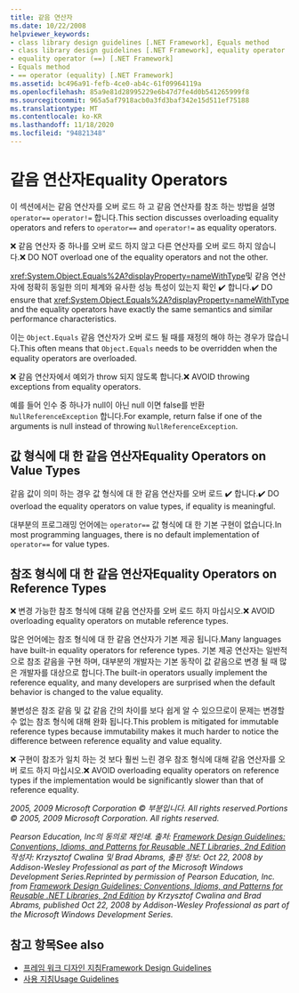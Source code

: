 ```yaml
---
title: 같음 연산자
ms.date: 10/22/2008
helpviewer_keywords:
- class library design guidelines [.NET Framework], Equals method
- class library design guidelines [.NET Framework], equality operator
- equality operator (==) [.NET Framework]
- Equals method
- == operator (equality) [.NET Framework]
ms.assetid: bc496a91-fefb-4ce0-ab4c-61f09964119a
ms.openlocfilehash: 85a9e81d28995229e6b47d7fe4d0b541265999f8
ms.sourcegitcommit: 965a5af7918acb0a3fd3baf342e15d511ef75188
ms.translationtype: MT
ms.contentlocale: ko-KR
ms.lasthandoff: 11/18/2020
ms.locfileid: "94821348"
---
```

# <a name="equality-operators"></a><span data-ttu-id="dfb50-102">같음 연산자</span><span class="sxs-lookup"><span data-stu-id="dfb50-102">Equality Operators</span></span>
<span data-ttu-id="dfb50-103">이 섹션에서는 같음 연산자를 오버 로드 하 고 같음 연산자를 참조 하는 방법을 설명 `operator==` `operator!=` 합니다.</span><span class="sxs-lookup"><span data-stu-id="dfb50-103">This section discusses overloading equality operators and refers to `operator==` and `operator!=` as equality operators.</span></span>

 <span data-ttu-id="dfb50-104">❌ 같음 연산자 중 하나를 오버 로드 하지 않고 다른 연산자를 오버 로드 하지 않습니다.</span><span class="sxs-lookup"><span data-stu-id="dfb50-104">❌ DO NOT overload one of the equality operators and not the other.</span></span>

 <span data-ttu-id="dfb50-105"><xref:System.Object.Equals%2A?displayProperty=nameWithType>및 같음 연산자에 정확히 동일한 의미 체계와 유사한 성능 특성이 있는지 확인 ✔️ 합니다.</span><span class="sxs-lookup"><span data-stu-id="dfb50-105">✔️ DO ensure that <xref:System.Object.Equals%2A?displayProperty=nameWithType> and the equality operators have exactly the same semantics and similar performance characteristics.</span></span>

 <span data-ttu-id="dfb50-106">이는 `Object.Equals` 같음 연산자가 오버 로드 될 때를 재정의 해야 하는 경우가 많습니다.</span><span class="sxs-lookup"><span data-stu-id="dfb50-106">This often means that `Object.Equals` needs to be overridden when the equality operators are overloaded.</span></span>

 <span data-ttu-id="dfb50-107">❌ 같음 연산자에서 예외가 throw 되지 않도록 합니다.</span><span class="sxs-lookup"><span data-stu-id="dfb50-107">❌ AVOID throwing exceptions from equality operators.</span></span>

 <span data-ttu-id="dfb50-108">예를 들어 인수 중 하나가 null이 아닌 null 이면 false를 반환 `NullReferenceException` 합니다.</span><span class="sxs-lookup"><span data-stu-id="dfb50-108">For example, return false if one of the arguments is null instead of throwing `NullReferenceException`.</span></span>

## <a name="equality-operators-on-value-types"></a><span data-ttu-id="dfb50-109">값 형식에 대 한 같음 연산자</span><span class="sxs-lookup"><span data-stu-id="dfb50-109">Equality Operators on Value Types</span></span>
 <span data-ttu-id="dfb50-110">같음 값이 의미 하는 경우 값 형식에 대 한 같음 연산자를 오버 로드 ✔️ 합니다.</span><span class="sxs-lookup"><span data-stu-id="dfb50-110">✔️ DO overload the equality operators on value types, if equality is meaningful.</span></span>

 <span data-ttu-id="dfb50-111">대부분의 프로그래밍 언어에는 `operator==` 값 형식에 대 한 기본 구현이 없습니다.</span><span class="sxs-lookup"><span data-stu-id="dfb50-111">In most programming languages, there is no default implementation of `operator==` for value types.</span></span>

## <a name="equality-operators-on-reference-types"></a><span data-ttu-id="dfb50-112">참조 형식에 대 한 같음 연산자</span><span class="sxs-lookup"><span data-stu-id="dfb50-112">Equality Operators on Reference Types</span></span>
 <span data-ttu-id="dfb50-113">❌ 변경 가능한 참조 형식에 대해 같음 연산자를 오버 로드 하지 마십시오.</span><span class="sxs-lookup"><span data-stu-id="dfb50-113">❌ AVOID overloading equality operators on mutable reference types.</span></span>

 <span data-ttu-id="dfb50-114">많은 언어에는 참조 형식에 대 한 같음 연산자가 기본 제공 됩니다.</span><span class="sxs-lookup"><span data-stu-id="dfb50-114">Many languages have built-in equality operators for reference types.</span></span> <span data-ttu-id="dfb50-115">기본 제공 연산자는 일반적으로 참조 같음을 구현 하며, 대부분의 개발자는 기본 동작이 값 같음으로 변경 될 때 많은 개발자를 대상으로 합니다.</span><span class="sxs-lookup"><span data-stu-id="dfb50-115">The built-in operators usually implement the reference equality, and many developers are surprised when the default behavior is changed to the value equality.</span></span>

 <span data-ttu-id="dfb50-116">불변성은 참조 같음 및 값 같음 간의 차이를 보다 쉽게 알 수 있으므로이 문제는 변경할 수 없는 참조 형식에 대해 완화 됩니다.</span><span class="sxs-lookup"><span data-stu-id="dfb50-116">This problem is mitigated for immutable reference types because immutability makes it much harder to notice the difference between reference equality and value equality.</span></span>

 <span data-ttu-id="dfb50-117">❌ 구현이 참조가 일치 하는 것 보다 훨씬 느린 경우 참조 형식에 대해 같음 연산자를 오버 로드 하지 마십시오.</span><span class="sxs-lookup"><span data-stu-id="dfb50-117">❌ AVOID overloading equality operators on reference types if the implementation would be significantly slower than that of reference equality.</span></span>

 <span data-ttu-id="dfb50-118">*2005, 2009 Microsoft Corporation © 부분입니다. All rights reserved.*</span><span class="sxs-lookup"><span data-stu-id="dfb50-118">*Portions © 2005, 2009 Microsoft Corporation. All rights reserved.*</span></span>

 <span data-ttu-id="dfb50-119">*Pearson Education, Inc의 동의로 재인쇄. 출처: [Framework Design Guidelines: Conventions, Idioms, and Patterns for Reusable .NET Libraries, 2nd Edition](https://www.informit.com/store/framework-design-guidelines-conventions-idioms-and-9780321545619) 작성자: Krzysztof Cwalina 및 Brad Abrams, 출판 정보: Oct 22, 2008 by Addison-Wesley Professional as part of the Microsoft Windows Development Series.*</span><span class="sxs-lookup"><span data-stu-id="dfb50-119">*Reprinted by permission of Pearson Education, Inc. from [Framework Design Guidelines: Conventions, Idioms, and Patterns for Reusable .NET Libraries, 2nd Edition](https://www.informit.com/store/framework-design-guidelines-conventions-idioms-and-9780321545619) by Krzysztof Cwalina and Brad Abrams, published Oct 22, 2008 by Addison-Wesley Professional as part of the Microsoft Windows Development Series.*</span></span>

## <a name="see-also"></a><span data-ttu-id="dfb50-120">참고 항목</span><span class="sxs-lookup"><span data-stu-id="dfb50-120">See also</span></span>

- [<span data-ttu-id="dfb50-121">프레임 워크 디자인 지침</span><span class="sxs-lookup"><span data-stu-id="dfb50-121">Framework Design Guidelines</span></span>](index.md)
- [<span data-ttu-id="dfb50-122">사용 지침</span><span class="sxs-lookup"><span data-stu-id="dfb50-122">Usage Guidelines</span></span>](usage-guidelines.md)
